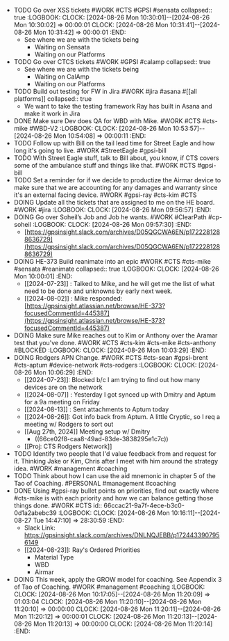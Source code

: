 - TODO Go over XSS tickets #WORK #CTS #GPSI #sensata
  collapsed:: true
  :LOGBOOK:
  CLOCK: [2024-08-26 Mon 10:30:01]--[2024-08-26 Mon 10:30:02] =>  00:00:01
  CLOCK: [2024-08-26 Mon 10:31:41]--[2024-08-26 Mon 10:31:42] =>  00:00:01
  :END:
	- See where we are with the tickets being
		- Waiting on Sensata
		- Waiting on our Platforms
- TODO Go over CTCS tickets #WORK #GPSI #calamp
  collapsed:: true
	- See where we are with the tickets being
		- Waiting on CalAmp
		- Waiting on our Platforms
- TODO Build out testing for FW in Jira #WORK #jira #asana #[[all platforms]]
  collapsed:: true
	- We want to take the testing framework Ray has built in Asana and make it work in Jira
- DONE Make sure Dev does QA for WBD with Mike. #WORK #CTS #cts-mike #WBD-V2
  :LOGBOOK:
  CLOCK: [2024-08-26 Mon 10:53:57]--[2024-08-26 Mon 10:54:08] =>  00:00:11
  :END:
- TODO Follow up with Bill on the tail lead time for Street Eagle and how long it's going to live. #WORK #StreetEagle #gpsi-bill
- TODO With Street Eagle stuff, talk to Bill about, you know, if CTS covers some of the ambulance stuff and things like that. #WORK #CTS #gpsi-bill
- TODO Set a reminder for if we decide to productize the Airmar device to make sure that we are accounting for any damages and warranty since it's an external facing device. #WORK #gpsi-ray #cts-kim #CTS
- DOING Update all the tickets that are assigned to me on the HE board. #WORK #jira
  :LOGBOOK:
  CLOCK: [2024-08-26 Mon 09:56:57]
  :END:
- DOING Go over Soheil’s Job and Job he wants. #WORK #ClearPath #cp-soheil
  :LOGBOOK:
  CLOCK: [2024-08-26 Mon 09:57:30]
  :END:
	- [https://gpsinsight.slack.com/archives/D05QGCWA6EN/p1722281288636729](https://gpsinsight.slack.com/archives/D05QGCWA6EN/p1722281288636729)
- DOING HE-373 Build reanimate into an epic #WORK #CTS #cts-mike #sensata #reanimate
  collapsed:: true
  :LOGBOOK:
  CLOCK: [2024-08-26 Mon 10:00:01]
  :END:
	- [[2024-07-23]] : Talked to Mike, and he will get me the list of what need to be done and unknowns by early next week.
	- [[2024-08-02]] : Mike responded: [https://gpsinsight.atlassian.net/browse/HE-373?focusedCommentId=445387](https://gpsinsight.atlassian.net/browse/HE-373?focusedCommentId=445387)
- DOING Make sure Mike reaches out to Kim or Anthony over the Aramar test that you've done. #WORK #CTS #cts-kim #cts-mike #cts-anthony #BLOCKED
  :LOGBOOK:
  CLOCK: [2024-08-26 Mon 10:03:29]
  :END:
- DOING Rodgers APN Change. #WORK #CTS #cts-sean #gpsi-brent #cts-aptum #device-network #cts-rodgers
  :LOGBOOK:
  CLOCK: [2024-08-26 Mon 10:06:29]
  :END:
	- [[2024-07-23]]: Blocked b/c I am trying to find out how many devices are on the network
	- [[2024-08-07]] : Yesterday I got synced up with Dmitry and Aptum for a 9a meeting on Friday
	- [[2024-08-13]] : Sent attachments to Aptum today
	- [[2024-08-26]]: Got info back from Aptum. A little Cryptic, so I req a meeting w/ Rodgers to sort out
	- [[Aug 27th, 2024]] Meeting setup w/ Dmitry
		- ((66ce02f8-caa8-49ad-83de-3838295e1c7c))
	- [[Proj: CTS Rodgers Network]]
- TODO Identify two people that I'd value feedback from and request for it. Thinking Jake or Kim, Chris after I meet with him around the strategy idea. #WORK #management #coaching
- TODO Think about how I can use the aid mnemonic in chapter 5 of the Tao of Coaching. #PERSONAL #management #coaching
- DONE Using #gpsi-ray bullet points on priorities, find out exactly where #cts-mike is with each priority and how we can balance getting those things done. #WORK #CTS
  id:: 66ccac21-9a7f-4ece-b3c0-0d1a2abebc39
  :LOGBOOK:
  CLOCK: [2024-08-26 Mon 10:16:11]--[2024-08-27 Tue 14:47:10] =>  28:30:59
  :END:
	- Slack Link: https://gpsinsight.slack.com/archives/DNLNQJEBB/p1724433907956149
	- [[2024-08-23]]: Ray's Ordered Priorities
		- Material Type
		- WBD
		- Airmar
- DOING This week, apply the GROW model for coaching. See Appendix 3 of Tao of Coaching. #WORK #management #coaching
  :LOGBOOK:
  CLOCK: [2024-08-26 Mon 10:17:05]--[2024-08-26 Mon 11:20:09] =>  01:03:04
  CLOCK: [2024-08-26 Mon 11:20:10]--[2024-08-26 Mon 11:20:10] =>  00:00:00
  CLOCK: [2024-08-26 Mon 11:20:11]--[2024-08-26 Mon 11:20:12] =>  00:00:01
  CLOCK: [2024-08-26 Mon 11:20:13]--[2024-08-26 Mon 11:20:13] =>  00:00:00
  CLOCK: [2024-08-26 Mon 11:20:14]
  :END: